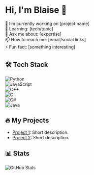 # Hi, I'm Blaise 👋  

🔭 I’m currently working on [project name]  
🌱 Learning: [tech/topic]  
💬 Ask me about: [expertise]  
📫 How to reach me: [email/social links]  
⚡ Fun fact: [something interesting]  

## 🛠️ Tech Stack  
![Python](https://img.shields.io/badge/-Python-3776AB?logo=python&logoColor=white)  
![JavaScript](https://img.shields.io/badge/-JavaScript-F7DF1E?logo=javascript&logoColor=black)  
![C++](https://img.shields.io/badge/-C++-00599C?logo=c%2B%2B&logoColor=white)  
![C](https://img.shields.io/badge/-C-A8B9CC?logo=c&logoColor=black)  
![C#](https://img.shields.io/badge/-C%23-239120?logo=c-sharp&logoColor=white)  
![Java](https://img.shields.io/badge/-Java-007396?logo=java&logoColor=white)  

## 🔥 My Projects  
- [Project 1](link): Short description.  
- [Project 2](link): Short description.  

## 📊 Stats  
![GitHub Stats](https://github-readme-stats.vercel.app/api?username=yourusername&show_icons=true&theme=radical)  
<!---
blazeonitch/blazeonitch is a ✨ special ✨ repository because its `README.md` (this file) appears on your GitHub profile.
You can click the Preview link to take a look at your changes.
--->
